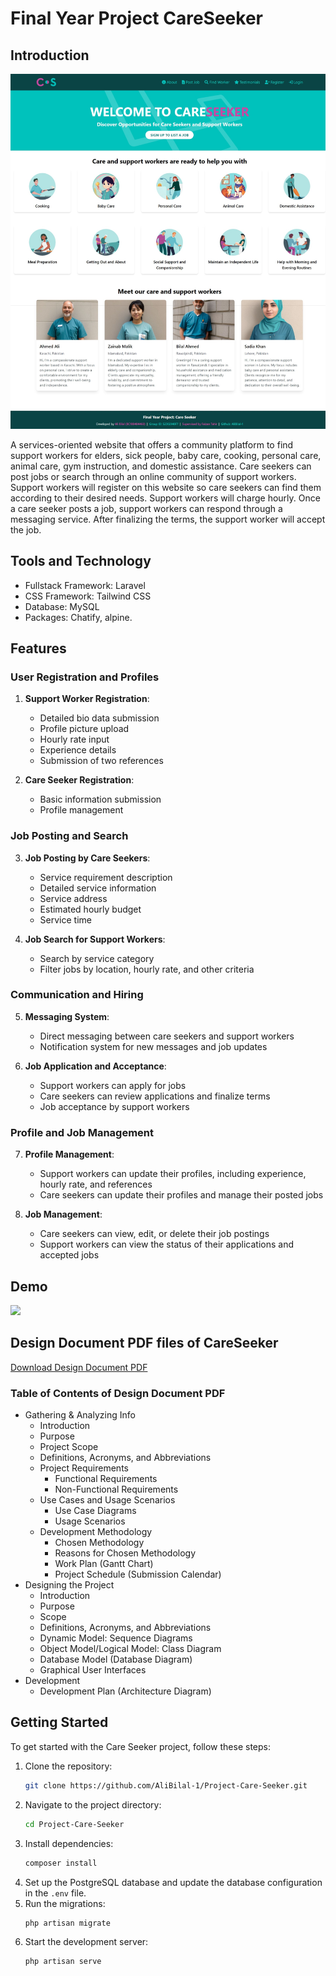 # Final Year Project CareSeeker
## Introduction
![](https://github.com/AliBilal-1/Project-Care-Seeker/blob/main/Project%20Screenshot/Home%20Page%20-%20Guest.jpeg)

A services-oriented website that offers a community platform to find support workers for elders, sick people, baby care, cooking, personal care, animal care, gym instruction, and domestic assistance. Care seekers can post jobs or search through an online community of support workers. Support workers will register on this website so care seekers can find them according to their desired needs. Support workers will charge hourly. Once a care seeker posts a job, support workers can respond through a messaging service. After finalizing the terms, the support worker will accept the job.

## Tools and Technology
- Fullstack Framework: Laravel 
- CSS Framework: Tailwind CSS
- Database: MySQL
- Packages: Chatify, alpine.

## Features

### User Registration and Profiles

1. **Support Worker Registration**:
   - Detailed bio data submission
   - Profile picture upload
   - Hourly rate input
   - Experience details
   - Submission of two references

2. **Care Seeker Registration**:
   - Basic information submission
   - Profile management

### Job Posting and Search

3. **Job Posting by Care Seekers**:
   - Service requirement description
   - Detailed service information
   - Service address
   - Estimated hourly budget
   - Service time

4. **Job Search for Support Workers**:
   - Search by service category
   - Filter jobs by location, hourly rate, and other criteria

### Communication and Hiring

5. **Messaging System**:
   - Direct messaging between care seekers and support workers
   - Notification system for new messages and job updates

6. **Job Application and Acceptance**:
   - Support workers can apply for jobs
   - Care seekers can review applications and finalize terms
   - Job acceptance by support workers

### Profile and Job Management

7. **Profile Management**:
   - Support workers can update their profiles, including experience, hourly rate, and references
   - Care seekers can update their profiles and manage their posted jobs

8. **Job Management**:
   - Care seekers can view, edit, or delete their job postings
   - Support workers can view the status of their applications and accepted jobs
   
## Demo
![](https://github.com/AliBilal-1/Project-Care-Seeker/blob/main/Project%20Screenshot/CareSeeker%20Demo%20normal%20speed.gif)

## Design Document PDF files of CareSeeker

[Download Design Document PDF ](https://github.com/AliBilal-1/Project-Care-Seeker/blob/main/Desgin%20Documents/Final%20Deliverable%20-%20Care%20Seeker/Final%20Year%20Project%20-%20Care%20Seeker%20-.pdf)

### Table of Contents of Design Document PDF

- Gathering & Analyzing Info
  - Introduction
  - Purpose
  - Project Scope
  - Definitions, Acronyms, and Abbreviations
  - Project Requirements
    - Functional Requirements
    - Non-Functional Requirements
  - Use Cases and Usage Scenarios
    - Use Case Diagrams
    - Usage Scenarios
  - Development Methodology
    - Chosen Methodology
    - Reasons for Chosen Methodology
    - Work Plan (Gantt Chart)
    - Project Schedule (Submission Calendar)
- Designing the Project
  - Introduction
  - Purpose
  - Scope
  - Definitions, Acronyms, and Abbreviations
  - Dynamic Model: Sequence Diagrams
  - Object Model/Logical Model: Class Diagram
  - Database Model (Database Diagram)
  - Graphical User Interfaces
- Development
  - Development Plan (Architecture Diagram)

## Getting Started

To get started with the Care Seeker project, follow these steps:

1. Clone the repository: 
   ```bash
   git clone https://github.com/AliBilal-1/Project-Care-Seeker.git
   ```
2. Navigate to the project directory:
   ```bash
   cd Project-Care-Seeker
   ```
3. Install dependencies:
   ```bash
   composer install
   ```
4. Set up the PostgreSQL database and update the database configuration in the `.env` file.
5. Run the migrations:
   ```bash
   php artisan migrate
   ```
6. Start the development server:
   ```bash
   php artisan serve
